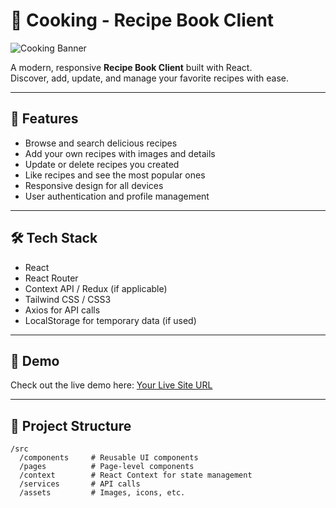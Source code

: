 # 🍳 Cooking - Recipe Book Client

![Cooking Banner]((https://i.ibb.co/TV2xgVJ/Screenshot-2025-06-25-032643.png)) <!-- Replace with your banner or project image -->

A modern, responsive **Recipe Book Client** built with React.  
Discover, add, update, and manage your favorite recipes with ease.

---

## 🚀 Features

- Browse and search delicious recipes
- Add your own recipes with images and details
- Update or delete recipes you created
- Like recipes and see the most popular ones
- Responsive design for all devices
- User authentication and profile management

---

## 🛠️ Tech Stack

- React  
- React Router  
- Context API / Redux (if applicable)  
- Tailwind CSS / CSS3  
- Axios for API calls  
- LocalStorage for temporary data (if used)  

---

## 🎨 Demo

Check out the live demo here: [Your Live Site URL](https://your-live-site-link.com)  

---

## 📁 Project Structure

```plaintext
/src
  /components     # Reusable UI components
  /pages          # Page-level components
  /context        # React Context for state management
  /services       # API calls
  /assets         # Images, icons, etc.
